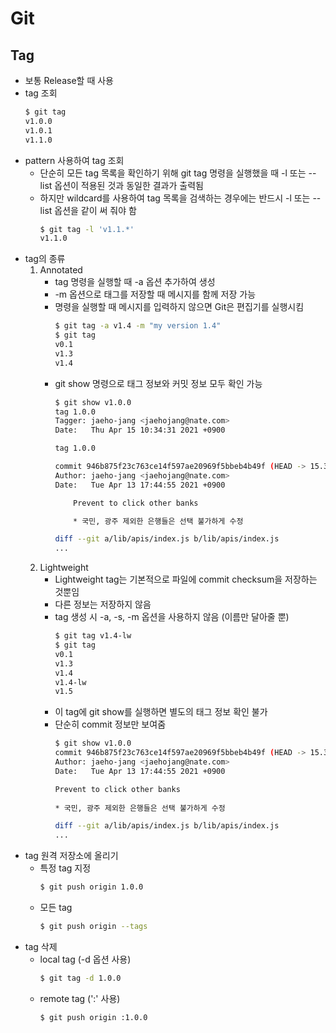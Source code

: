 # Git

## Tag
- 보통 Release할 때 사용
- tag 조회
  ~~~bash
  $ git tag
  v1.0.0
  v1.0.1
  v1.1.0
  ~~~~
- pattern 사용하여 tag 조회
  - 단순히 모든 tag 목록을 확인하기 위해 git tag 명령을 실행했을 때 -l 또는 --list 옵션이 적용된 것과 동일한 결과가 출력됨
  - 하지만 wildcard를 사용하여 tag 목록을 검색하는 경우에는 반드시 -l 또는 --list 옵션을 같이 써 줘야 함
    ~~~bash
    $ git tag -l 'v1.1.*'
    v1.1.0
    ~~~
- tag의 종류
  1. Annotated
     - tag 명령을 실행할 때 -a 옵션 추가하여 생성
     - -m 옵션으로 태그를 저장할 때 메시지를 함께 저장 가능
     - 명령을 실행할 때 메시지를 입력하지 않으면 Git은 편집기를 실행시킴
       ~~~bash
       $ git tag -a v1.4 -m "my version 1.4"
       $ git tag
       v0.1
       v1.3
       v1.4
       ~~~  
     - git show 명령으로 태그 정보와 커밋 정보 모두 확인 가능
        ~~~bash
        $ git show v1.0.0
        tag 1.0.0
        Tagger: jaeho-jang <jaehojang@nate.com>
        Date:   Thu Apr 15 10:34:31 2021 +0900

        tag 1.0.0

        commit 946b875f23c763ce14f597ae20969f5bbeb4b49f (HEAD -> 15.3.2, tag: 1.0.0, origin/15.3.2)
        Author: jaeho-jang <jaehojang@nate.com>
        Date:   Tue Apr 13 17:44:55 2021 +0900

            Prevent to click other banks

            * 국민, 광주 제외한 은행들은 선택 불가하게 수정

        diff --git a/lib/apis/index.js b/lib/apis/index.js
        ...
        ~~~
  2. Lightweight
     - Lightweight tag는 기본적으로 파일에 commit checksum을 저장하는 것뿐임
     - 다른 정보는 저장하지 않음
     - tag 생성 시 -a, -s, -m 옵션을 사용하지 않음 (이름만 달아줄 뿐)
        ~~~bash
        $ git tag v1.4-lw
        $ git tag
        v0.1
        v1.3
        v1.4
        v1.4-lw
        v1.5
        ~~~
     - 이 tag에 git show를 실행하면 별도의 태그 정보 확인 불가
     - 단순히 commit 정보만 보여줌
        ~~~bash
        $ git show v1.0.0
        commit 946b875f23c763ce14f597ae20969f5bbeb4b49f (HEAD -> 15.3.2, tag: 1.0.0, origin/15.3.2)
        Author: jaeho-jang <jaehojang@nate.com>
        Date:   Tue Apr 13 17:44:55 2021 +0900

        Prevent to click other banks
            
        * 국민, 광주 제외한 은행들은 선택 불가하게 수정

        diff --git a/lib/apis/index.js b/lib/apis/index.js
        ...
        ~~~
- tag 원격 저장소에 올리기
  - 특정 tag 지정
    ~~~bash
    $ git push origin 1.0.0
    ~~~
  - 모든 tag
    ~~~bash
    $ git push origin --tags
    ~~~
- tag 삭제
  - local tag (-d 옵션 사용)
    ~~~bash
    $ git tag -d 1.0.0
    ~~~
  - remote tag (':' 사용)
    ~~~bash
    $ git push origin :1.0.0
    ~~~
